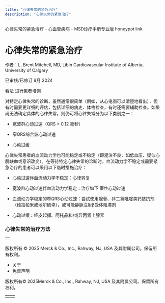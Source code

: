 ```yaml
---
title: "心律失常的紧急治疗"
description: "心律失常的紧急治疗"
---
```


﻿心律失常的紧急治疗 \- 心血管疾病 \- MSD诊疗手册专业版 honeypot link

# 心律失常的紧急治疗

作者：L. Brent Mitchell, MD, Libin Cardiovascular Institute of Alberta, University of Calgary

已审核/已修订 9月 2024

看法 进行患者培训

对特定心律失常的诊断，虽然通常很简单（例如，从心电图可以清楚地看出），但有时需要更详细的评估，包括详细的病史、体格检查，有时还需要辅助检查。如果尚无法确定具体的心律失常，则仍可将心律失常分为以下类别之一：

- 宽波群心动过速（QRS > 0.12 毫秒）

- 窄QRS综合波心动过速

- 心动过缓


心律失常患者的血流动力学也可能稳定或不稳定（即灌注不良，如低血压、疑似心肌缺血或意识改变）。在等待特定心律失常的诊断时，血流动力学不稳定或需要紧急治疗的患者可以采用以下临时措施治疗：

- 心动过速伴血流动力学不稳定：心律转复

- 宽波群心动过速伴血流动力学稳定：治疗如下 室性心动过速

- 血流动力学稳定的窄QRS心动过速：尝试使用腺苷、非二氢吡啶类钙拮抗剂（维拉帕米或地尔硫卓），或可能静脉注射β受体阻滞剂

- 心动过缓：经皮起搏、阿托品和/或异丙肾上腺素


### 心律失常的治疗方法

|     |
| --- |
|  |



版权所有 © 2025
Merck & Co., Inc., Rahway, NJ, USA 及其附属公司。保留所有权利。

- 关于
- 免责声明

版权所有© 2025Merck & Co., Inc., Rahway, NJ, USA 及其附属公司。保留所有权利。

|     |     |
| --- | --- |
|  |  |